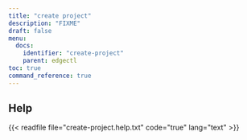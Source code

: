 ```yaml
---
title: "create project"
description: "FIXME"
draft: false
menu:
  docs:
    identifier: "create-project"
    parent: edgectl
toc: true
command_reference: true
---
```


## Help

{{< readfile file="create-project.help.txt" code="true" lang="text" >}}
